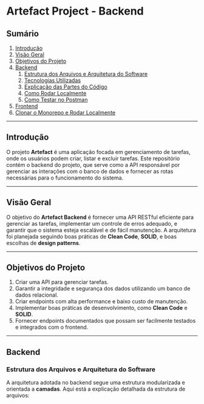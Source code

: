 # Artefact Project - Backend

## Sumário
1. [Introdução](#introdução)
2. [Visão Geral](#visão-geral)
3. [Objetivos do Projeto](#objetivos-do-projeto)
4. [Backend](#backend)
   1. [Estrutura dos Arquivos e Arquitetura do Software](#estrutura-dos-arquivos-e-arquitetura-do-software)
   2. [Tecnologias Utilizadas](#tecnologias-utilizadas)
   3. [Explicação das Partes do Código](#explicação-das-partes-do-código)
   4. [Como Rodar Localmente](#como-rodar-localmente)
   5. [Como Testar no Postman](#como-testar-no-postman)
5. [Frontend](#frontend)
6. [Clonar o Monorepo e Rodar Localmente](#clonar-o-monorepo-e-rodar-localmente)

---

## Introdução

O projeto **Artefact** é uma aplicação focada em gerenciamento de tarefas, onde os usuários podem criar, listar e excluir tarefas. Este repositório contém o backend do projeto, que serve como a API responsável por gerenciar as interações com o banco de dados e fornecer as rotas necessárias para o funcionamento do sistema.

---

## Visão Geral

O objetivo do **Artefact Backend** é fornecer uma API RESTful eficiente para gerenciar as tarefas, implementar um controle de erros adequado, e garantir que o sistema esteja escalável e de fácil manutenção. A arquitetura foi planejada seguindo boas práticas de **Clean Code**, **SOLID**, e boas escolhas de **design patterns**.

---

## Objetivos do Projeto

1. Criar uma API para gerenciar tarefas.
2. Garantir a integridade e segurança dos dados utilizando um banco de dados relacional.
3. Criar endpoints com alta performance e baixo custo de manutenção.
4. Implementar boas práticas de desenvolvimento, como **Clean Code** e **SOLID**.
5. Fornecer endpoints documentados que possam ser facilmente testados e integrados com o frontend.

---

## Backend

### Estrutura dos Arquivos e Arquitetura do Software

A arquitetura adotada no backend segue uma estrutura modularizada e orientada a **camadas**. Aqui está a explicação detalhada da estrutura de arquivos:

